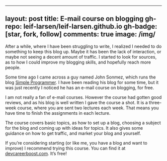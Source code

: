 
---
layout: post
title: E-mail course on blogging
gh-repo: leif-larsen/leif-larsen.github.io
gh-badge: [star, fork, follow]
comments: true
image: /img/
---
    
    
After a while, where I have been struggling to write, I realized I needed to do something to keep this blog up. Maybe it has been the lack of interaction, or maybe not seeing a decent amount of traffic. I started to look for sources, as to how I could improve my blogging skills, and hopefully reach more people.

Some time ago I came across a guy named John Sonmez, which runs the blog [Simple Programmer](http://simpleprogrammer.com/?__s=cjqzh5jpeopvrnpk5b4e&utm_campaign=lesson-5-do-you-know-how-to-get-traffic-for-your-blog&utm_medium=email&utm_source=how-to-create-a-blog-that-boosts-your-career-course). I have been reading his blog for some time, but it was just recently I noticed he has an e-mail course on blogging, for free.

I am not really a fan of e-mail courses. However the course had gotten good reviews, and as his blog is well written I gave the course a shot. It is a three-week course, where you are sent two lectures each week. That means you have time to finish the assignments in each lecture.

The course covers basic topics, as how to set up a blog, choosing a subject for the blog and coming up with ideas for topics. It also gives some guidance on how to get traffic, and market your blog and yourself.

If you’re considering starting (or like me, you have a blog and want to improve) I recommend trying this course. You can find it at [devcareerboost.com](http://devcareerboost.com/blog-course/?__s=cjqzh5jpeopvrnpk5b4e&utm_campaign=lesson-5-do-you-know-how-to-get-traffic-for-your-blog&utm_medium=email&utm_source=how-to-create-a-blog-that-boosts-your-career-course). It’s free!


